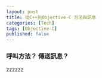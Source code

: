 ```yaml
---
layout: post
title: 從C++到Objective-C 方法與訊息
categories: [Tech]
tags: [Objective-C]
published: false
---
```


### 呼叫方法？ 傳送訊息？

zzzzzz